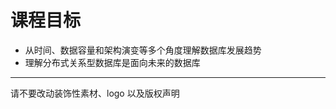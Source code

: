 # 课程目标
+ 从时间、数据容量和架构演变等多个角度理解数据库发展趋势
+ 理解分布式关系型数据库是面向未来的数据库

-------------------------------------------------------------
请不要改动装饰性素材、logo 以及版权声明

